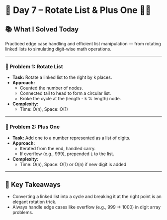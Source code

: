 # 🚀 Day 7 – Rotate List & Plus One 🔄➕

## 📚 What I Solved Today

Practiced edge case handling and efficient list manipulation — from rotating linked lists to simulating digit-wise math operations.

---

### 🧠 Problem 1: Rotate List
- **Task:** Rotate a linked list to the right by k places.
- **Approach:**  
  - Counted the number of nodes.
  - Connected tail to head to form a circular list.
  - Broke the cycle at the (length - k % length) node.
- **Complexity:**  
  - Time: O(n), Space: O(1)

---

### 🧠 Problem 2: Plus One
- **Task:** Add one to a number represented as a list of digits.
- **Approach:**  
  - Iterated from the end, handled carry.
  - If overflow (e.g., 999), prepended `1` to the list.
- **Complexity:**  
  - Time: O(n), Space: O(1) or O(n) if new digit is added

---

## 🧠 Key Takeaways

- Converting a linked list into a cycle and breaking it at the right point is an elegant rotation trick.
- Always handle edge cases like overflow (e.g., 999 → 1000) in digit array problems.
